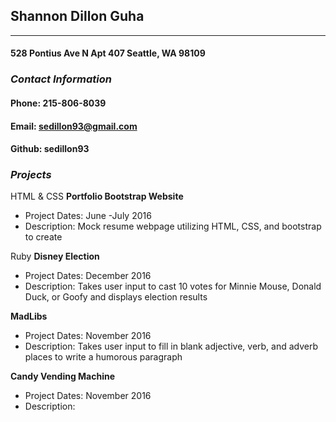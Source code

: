## Shannon Dillon Guha
***
#### 528 Pontius Ave N Apt 407 Seattle, WA 98109
### _Contact Information_
#### Phone: 215-806-8039
#### Email: sedillon93@gmail.com
#### Github: sedillon93

### _Projects_
HTML & CSS
**Portfolio Bootstrap Website**
  - Project Dates: June -July 2016
  - Description: Mock resume webpage utilizing HTML, CSS, and bootstrap to create

Ruby
**Disney Election**
  - Project Dates: December 2016
  - Description: Takes user input to cast 10 votes for Minnie Mouse, Donald Duck, or Goofy and displays election results

**MadLibs**
  - Project Dates: November 2016
  - Description: Takes user input to fill in blank adjective, verb, and adverb places to write a humorous paragraph

**Candy Vending Machine**
  - Project Dates: November 2016
  - Description:
